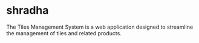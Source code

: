 # shradha
The Tiles Management System is a web application designed to streamline the management of tiles and related products. 
